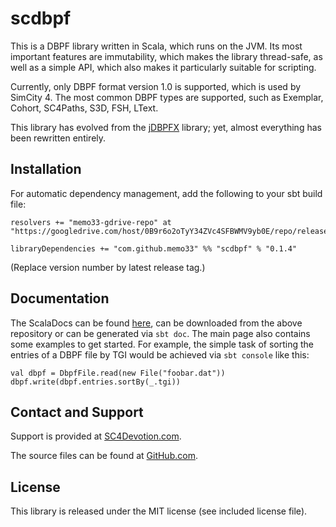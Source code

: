 
 scdbpf
========

This is a DBPF library written in Scala, which runs on the JVM. Its most
important features are immutability, which makes the library thread-safe,
as well as a simple API, which also makes it particularly suitable for
scripting.

Currently, only DBPF format version 1.0 is supported, which is used by
SimCity 4. The most common DBPF types are supported, such as Exemplar,
Cohort, SC4Paths, S3D, FSH, LText.

This library has evolved from the
[jDBPFX](https://github.com/memo33/jdbpfx) library; yet, almost everything
has been rewritten entirely.


 Installation
--------------

For automatic dependency management, add the following to your sbt build file:

    resolvers += "memo33-gdrive-repo" at "https://googledrive.com/host/0B9r6o2oTyY34ZVc4SFBWMV9yb0E/repo/releases/"

    libraryDependencies += "com.github.memo33" %% "scdbpf" % "0.1.4"

(Replace version number by latest release tag.)


 Documentation
---------------

The ScalaDocs can be found
[here](http://memo33.github.io/scdbpfdoc/api/index.html#scdbpf.package),
can be downloaded from the above repository
or can be generated via `sbt doc`. The main page also contains
some examples to get started. For example, the simple task of sorting the
entries of a DBPF file by TGI would be achieved via `sbt console` like
this:

    val dbpf = DbpfFile.read(new File("foobar.dat"))
    dbpf.write(dbpf.entries.sortBy(_.tgi))


 Contact and Support
---------------------

Support is provided at
[SC4Devotion.com](http://sc4devotion.com/forums/index.php?topic=16491).

The source files can be found at
[GitHub.com](https://github.com/memo33/scdbpf).


 License
---------

This library is released under the MIT license (see included license file).
